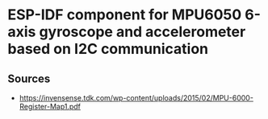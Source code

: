 # ESP-IDF component for MPU6050 6-axis gyroscope and accelerometer based on I2C communication

## Sources
* https://invensense.tdk.com/wp-content/uploads/2015/02/MPU-6000-Register-Map1.pdf
